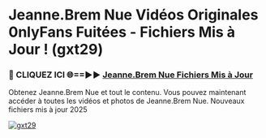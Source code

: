 # Jeanne.Brem Nue Vidéos Originales 0nlyFans Fuitées - Fichiers Mis à Jour ! (gxt29)

<h3>🔴 CLIQUEZ ICI 🌐==►► <a href="https://tinyurl.com/2pmr4ezf" rel="nofollow">Jeanne.Brem Nue Fichiers Mis à Jour</a></h3>

Obtenez Jeanne.Brem Nue et tout le contenu. Vous pouvez maintenant accéder à toutes les vidéos et photos de Jeanne.Brem Nue. Nouveaux fichiers mis à jour 2025

[![gxt29](https://i.imgur.com/6SNvagu.gif)](https://tinyurl.com/2pmr4ezf)
